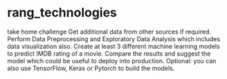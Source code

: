 # rang_technologies
take home challenge
Get additional data from other sources if required.
Perform Data Preprocessing and Exploratory Data Analysis which includes data visualization also.
Create at least 3 different machine learning models to predict IMDB rating of a movie.
Compare the results and suggest the model which could be useful to deploy into production.
Optional: you can also use TensorFlow, Keras or Pytorch to build the models. 
